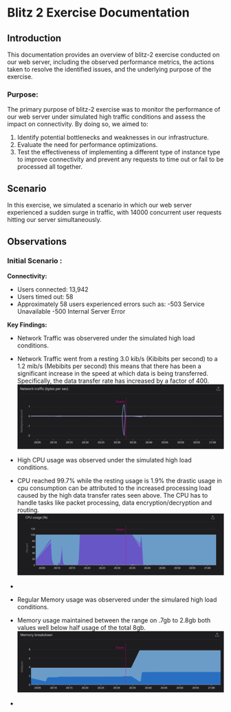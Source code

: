 # Blitz 2 Exercise Documentation

## Introduction

This documentation provides an overview of blitz-2 exercise conducted on our web server, including the observed performance metrics, the actions taken to resolve the identified issues, and the underlying purpose of the exercise.

### Purpose:
The primary purpose of blitz-2 exercise was to monitor the performance of our web server under simulated high traffic conditions and assess the impact on connectivity. By doing so, we aimed to:

1. Identify potential bottlenecks and weaknesses in our infrastructure.
2. Evaluate the need for performance optimizations.
3. Test the effectiveness of implementing a different type of instance type to improve connectivity and prevent any requests to time out or fail to be processed all together.

## Scenario

In this exercise, we simulated a scenario in which our web server experienced a sudden surge in traffic, with 14000 concurrent user requests hitting our server simultaneously.

## Observations

### Initial Scenario :

**Connectivity:** 
- Users connected: 13,942
- Users timed out: 58
- Approximately 58 users experienced errors such as:
    -503 Service Unavailable
    -500 Internal Server Error

**Key Findings:**

- Network Traffic was observered under the simulated high load conditions.
- Network Traffic went from a resting 3.0 kib/s (Kibibits per second) to a 1.2 mib/s (Mebibits per second) this means that there has been a significant increase in the speed at which data is being transferred. Specifically, the data transfer rate has increased by a factor of 400.
  ![image](Blitz-2-images/Network-traffic.png)
  
- High CPU usage was observed under the simulated high load conditions.
- CPU reached 99.7% while the resting usage is 1.9% the drastic usage in cpu consumption can be attributed to the increased processing load caused by the high data transfer rates seen above. The CPU has to handle tasks like packet processing, data encryption/decryption and routing.
  ![image](Blitz-2-images/CPU-usage.png)
- 
- Regular Memory usage was observered under the simulared high load conditions.
- Memory usage maintained between the range on .7gb to 2.8gb both values well below half usage of the total 8gb.  
  ![image](Blitz-2-images/Memory-usage.png)
-

